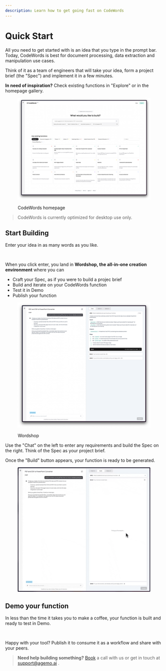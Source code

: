 ```yaml
---
description: Learn how to get going fast on CodeWords
---
```


# Quick Start

All you need to get started with is an idea that you type in the prompt bar. Today, CodeWords is best for document processing, data extraction and manipulation use cases.&#x20;

Think of it as a team of engineers that will take your idea, form a project brief (the "Spec") and implement it in a few minutes.

**In need of inspiration?** Check existing functions in "Explore" or in the homepage gallery.

<figure><img src="../.gitbook/assets/AZ - Arc -2024-12-10 at 17.30.31@2x.png" alt=""><figcaption><p>CodeWords homepage</p></figcaption></figure>

> CodeWords is currently optimized for desktop use only.



## Start Building

Enter your idea in as many words as you like.

<figure><img src="../.gitbook/assets/codewords-homepage-20241210-1080p (1).gif" alt=""><figcaption></figcaption></figure>

When you click enter, you land in **Wordshop, the all-in-one creation environment** where you can

* Craft your Spec, as if you were to build a projec brief
* Build and iterate on your CodeWords function
* Test it in Demo
* Publish your function

<figure><img src="../.gitbook/assets/AZ - Arc -2024-12-10 at 17.53.39@2x.png" alt=""><figcaption><p>Wordshop</p></figcaption></figure>

Use the "Chat" on the left to enter any requirements and build the Spec on the right. Think of the Spec as your project brief.&#x20;

Once the "Build" button appears, your function is ready to be generated.

<figure><img src="../.gitbook/assets/codewords-wordshop-build-20241210-1080p.gif" alt=""><figcaption></figcaption></figure>



## Demo your function

In less than the time it takes you to make a coffee, your function is built and ready to test in Demo.

<figure><img src="../.gitbook/assets/codewords-wordshop-demo-20241213-1080p.gif" alt=""><figcaption></figcaption></figure>

Happy with your tool? Publish it to consume it as a workflow and share with your peers.

> **Need help building something?** [Book](https://calendar.app.google/ggmGV1buZZASGd9F9) a call with us or get in touch at [support@agemo.ai](mailto:support@agemo.ai) .

